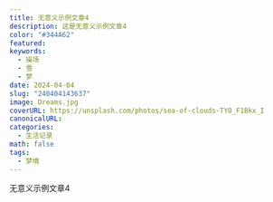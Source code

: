 ```yaml
---
title: 无意义示例文章4
description: 这是无意义示例文章4
color: "#344A62"
featured: 
keywords:
  - 操场
  - 雪
  - 梦
date: 2024-04-04
slug: "240404143637"
image: Dreams.jpg
coverURL: https://unsplash.com/photos/sea-of-clouds-TYO_F1Bkx_I
canonicalURL: 
categories:
  - 生活记录
math: false
tags:
  - 梦境
---
```


无意义示例文章4